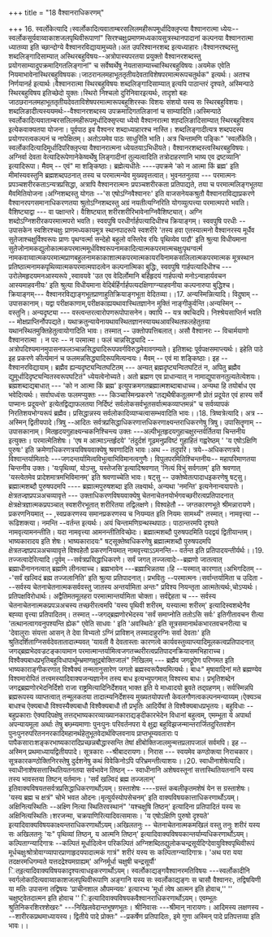 +++
title = "18 वैश्वानराधिकरणम्"

+++
16. स्वर्लोकेत्यादि।स्वर्लोकादित्यवाताम्बरसलिलमहीरूपमूर्धादिक्लृप्त्या वैश्वानरात्मा ध्येयः--स्वर्लोकसूर्यवाय्वाकाशजलपृथिवीरूपाणां" सिरश्चक्षुःप्रमाणमध्यकायसुत्रस्थानपादानां कल्पनया वैश्वानरात्मा ध्यातव्या इति च्छान्दोग्ये वैश्वानरविद्यायामुच्यते।अत उपरिश्वानरशब्द इत्यध्याहारः।वैश्वानरश्ब्दस्तु शब्दलिङ्गादिसाम्यात् अस्थिरबहुविषयः--अत्रोपास्यपरतया प्रयुक्तो वैश्वानरशब्दस्तु प्रयोगसाम्यादुपक्रमादिगतलिङ्गानां" च सर्वेष्वर्थेषु नेयतासाम्याच्चास्थिरबहुविषयः।अयमेक एवेति नियमाभावेनास्थिरबहुविषयकः।जाठरानलमहाभूततृतीयदेवताविशेषपरमात्मरूपचतुर्थक" इत्यर्थः। अतश्च निर्णयानर्ह इत्यार्थः।वैश्वानरात्मा स्थिरबहुविषयः शब्दलिङ्गादिसाम्यात् इत्यपि पाठान्तरं दृश्यते, अस्मिन्पाठे स्थिरबहुविषय इतिच्छेदो युक्तः।स्थिरो निश्चलो दुरिनिवारइत्यर्थः, तादृशो बहः जाठछरानलमहाभूततृतीयदेवताविशेषपरमात्मारूपबहुशिरस्कः विशयः संशयो यस्य सः स्थिरबहुविशयः।शब्दलिङादीत्यस्ययमर्थः--वैश्वानरशब्दस्य उपक्रमादिगतलिङानां च साम्यादिति।अस्मिन्पाठे स्वर्लोकादित्यवाताम्बरसलिलमहीरूपमूर्धादिक्सृप्त्या ध्येयो वैश्वानरात्मा शह्दलिङादिसाम्यात् स्थिरबहुविशय इत्येकवाक्यतया योजना। पूर्वपाठ इव वैश्वनर शब्दाध्याहारश्च नास्ति। शब्दलिङ्गादीत्यत्र शब्दपदस्य प्रयोगपरत्वकल्पनं च नापेक्षितम्। अतोऽयमेव पाठः साधुरिति भाति। अत्र चिन्तामणि पङ्किः" 'स्वर्लोकेति। स्वर्लोकादित्यादिमूर्धादिपरिक्लृप्त्या वैश्वानरात्मना ध्येयतयाऽभिधीयते। वैश्वानरशब्दस्त्वस्थिरबहुविषयः। अग्निर्वा देवता वेत्यादिरूपेणानेकेष्वर्थेषु लिङ्गादीनां तुल्यत्वादिति तत्रोदाहरणानि भाष्य एव द्रष्टव्यानि' इत्यादिरूपा। मैवम् -- एवं" मा शङ्किष्ठाः। ब्रह्मेत्यधीतेः ----उपक्रमे 'को न आत्मा किं ब्रह्म' इति मीमांस्यवस्तुनि ब्रह्मशब्दपठनात् तस्य च परमात्मन्येव मुख्यवृत्तत्वात्। भुवनतनुतया --- परमात्मनः प्रपञ्चशरीरकताऽन्यत्रप्रसिद्धा, अत्रापि वैश्वानरात्मनः प्रपञ्चशरीरकता प्रतिपाद्यते, तया च परमात्मलिङ्गभूतया मैवमितियोजना।अग्निशब्दस्तु योगतः --'स एषोऽग्निवैश्वानरः' इति वाजसनेयकश्रुतौ वैश्वानराविद्याप्रकरणे वैश्वानरपगसमानाधिकरणतया श्रुतोऽग्निशब्दस्तु अग्रं नयतीत्यग्निरिति योगव्युत्पत्त्या परमात्मपरो भवति। वैशिष्ट्याद्वा --- वा पक्षान्तरे। वैशिष्ट्यात् शरीरशरीरिभावेनाग्निवैशिष्ट्यात्। अग्नि शब्दोऽग्निशरीरकपरमात्मपरो भवति। स्ववपुषि परधीर्गार्हपत्यादिधीश्च क्रियाङ्गम्। स्ववपुषि परधीः -- उपासकेन स्वशिरश्चक्षुः प्राणमध्यकायमूत्र स्थानपादरूपे स्वशरीरे 'तस्य हवा एतस्यात्मनो वैश्वानरस्य मूर्धैव सुतेजाश्चक्षुर्विश्वरूपः प्राणः पृथग्वर्त्मा सन्देहो बहुलो वस्तिरेव रयिः पृथिव्येव पादौ' इति श्रुत्या विधीयमाना सुतेजोनामकद्युलोकात्मकपरमात्ममूर्धविश्वरूपनामकादित्यात्मकपरमात्मचक्षुःपृथग्वर्त्म नामकवाय्वात्मकपरमात्मप्राणबहुलनामकाकाशात्मकपरमात्मकायरयिनामकसलिलात्मकपरमात्मक मूत्रस्थान प्रतिष्ठात्मनामकपृथिव्यात्मकपरमात्मपादत्वेन कल्पनात्मिका बुद्धिः, स्ववपुषि गार्हपत्यादिधीश्च ---उरोलेमहृदयमनआस्यरूपे ,स्वावयवे 'उत एव वेदिर्लोमानि बर्हिहृदयं गार्हपत्यो मनोऽन्वाहार्यवचन आस्यमाहवनीयः' इति श्रुत्या विधीयमाना वेदिर्बर्हिर्गार्हपत्यदक्षिणाग्न्याहवनीया कल्पनारुपा बुद्धिश्च। क्रियाङ्गम्--- वैश्वानरविद्याङ्गभूतप्राणाहुतिक्रियाङ्गभूता वेदितव्या।।17. अन्यस्मिन्नित्यादि। विदुषाम् -- उपासकानाम्। यद्वा परीक्षकाणाम्,परीक्षकाह्ययथावास्थितज्ञानेन मुक्तिं नाङ्गीकुर्वन्ति।अन्यस्मिन् -- वस्तुनि। अन्यदृष्ट्या --- वस्त्वन्तरत्वारोपणरूपोपासनेन। क्वापि -- यत्र क्वचिदपि। निश्श्रेयसाप्तिर्न भवति -- मोक्षप्राप्तिर्नोपपद्यते। यथाक्रतुन्यायेनायथावस्थितज्ञानस्यायथआवस्थितफलहेतुतया यथानस्थितमुक्तिहेतुत्वायोगादिति भावः। तस्मात् -- उक्तोपपत्तिबलात्। असौ वैश्वानरः -- विचार्मयाणो वैश्वानरात्मा । न परः -- न परमात्मा। फलं चान्नसिद्ध्यादि -- अत्रोपदिश्यमानमुपासनफलञ्चान्नसिद्ध्यादिरूपपवर्गविरुद्धमेवावगम्यते। इतिशब्दः पूर्वपक्षसमाप्त्यर्थः। इहेति पाठे इह प्रकरणे कीर्त्यमानं च फलमन्नसिद्ध्यादिरूपमित्यन्वयः। मैवम् -- एवं मा शङ्किष्ठाः। इह -- वैश्वानरविद्यायाम्। ब्रह्मैव ह्यन्यदृष्ट्यन्वितघटितम् --- अन्यत् ब्रह्मदृष्ट्यन्वितघटितं न, अपितु ब्रह्मैव द्युमूर्धादिदृष्ट्यन्वितस्वरूपघटितं" ध्येयत्वेनोच्यते। अतो ब्रह्मण एव प्राधान्यात् न नामाद्युपासनतुल्यतेत्येशयः। ब्रह्मशब्दाद्यबाधात् --- 'को न आत्मा किं ब्रह्म' इत्युपक्रमगतब्रह्मात्मशब्दाबाधाच्च। अन्यथा हि तयोर्बाध एव भवेदित्यर्थः। सर्वाघध्वंसः फलमप्युक्तः --- किञ्चास्मिन्प्रकरणे 'तद्यथैषीकतूलमग्नौ प्रोतं प्रदूयेत एवं हास्य सर्वे पाप्मानः प्रदूयन्ते' इत्येतद्विद्याफलतया निर्दिष्टं सर्वलोकसर्वभूतसर्वात्मकव्याप्तमन्नं" च सर्वव्यापकं निरतिशयभोग्यरूपं ब्रह्मैव। प्रसिद्धान्नस्य सर्वलोकादिव्याप्चत्वासम्भवादिति भावः।।18. त्रिष्वत्रेत्यादि। अत्र --अस्मिन् द्वितीयपादे।त्रिषु --आदितः सर्वत्रप्रसिद्धाधिकरणात्तधिकरणाक्ष्यन्तराधिकरणेषु त्रिषु। उपासितॄणाम् --उपासकानाम्। मितहृदयगुहाक्ष्यन्चकनिश्चिन्त्य उक्तः ---अल्पीभूतहृदयगुहाचक्षुरन्तर्वर्तितया चिन्तनीय इत्युक्तः। परमात्मेतिशेषः। 'एष म आत्माऽन्तर्हृदये' 'तंदुर्दशं गूढमनुप्रविष्टं गुहाहितं गह्वरेष्ठम् ' 'य एषोऽक्षिणि पुरुषः' इति क्रमेणाधिकरणत्रयविषयवाक्येषु श्रवणादिति भावः।अथ -- तदुपरि। त्रये--अधिकरणत्रये। विश्वान्तर्यामितादेः ---जगदन्तर्यामित्वविभुत्वाभिविमानत्वगुणैः। विपुलपरमितिश्चिन्तनीयः-- महापरिमाणतया चिन्तनीय उक्तः। 'यःपृथिव्यां, योऽप्सु, यस्तेजसि'इत्यादिश्रवणात् 'नित्यं विभुं सर्वगतम्' इति श्रवणात् 'यस्त्वेतमेव प्रादेशमात्रमभिविमानम्' इति श्रवणाच्चेति भावः। षट्सु -- उक्तेष्वेतत्पादाधइकरणेषु षट्सु। ब्रह्मात्मशब्दौ पुरुषपदमपि ---- ब्रह्मात्मपुरुषशब्दा इति लक्ष्यार्थः, अन्यथा 'नमन्ति' इत्यनेनान्वयापत्तेः। क्षेत्रतज्ज्ञप्रपञअचव्यावृत्ते --- उक्ताधिकरणविषयवाक्येषु चेतनाचेतनयोर्भगवच्छरीरत्वप्रतिपादनात् क्षेत्रक्षेत्रज्ञात्मकप्रपञ्चात् स्वशरीरभूतात् शरीरितया तद्विलक्षणे। विश्वहेतौ -- जग्तकारणभूते श्रीमन्नारायणे। प्रकरणनियमात् -- ,स्वप्रकरणस्य समानप्रकरणस्य च नियम्यत इति नियमः सामर्थ्यं" तस्मात्। नामवृत्त्या --रूढिशक्त्या। नमन्ति --वर्तन्त इत्यर्थः। अयं चिन्तामणिग्रन्थस्थपाठः। पाठान्तरमपि दृश्यते नामवृत्यामनन्तीति। यदा नामवृत्त्या आमनन्तीतिविच्छेदः। ब्रह्मात्मशब्दौ पुरुषपदमिति पदद्वयं द्वितीयान्तम्। भाष्यकारादय इति शेषः। भाष्यकारादयः" षट्सूक्तेष्वधिकरणेषु ब्रह्मात्मशब्दौ पुरुषपदमपि क्षेत्रतज्ज्ञप्रपञअचव्यावृत्ते विश्वहेतौ प्रकरणनियमात् नामवृत्त्याऽऽमनन्ति-- वर्तन्त इति प्रतिपादयन्तीर्यर्थः।।19. तज्जत्वादेरित्यादि।पूर्वम् --सर्वत्रप्रसिद्धाधिकरणे। सर्वं जगत् तज्जत्वादेः--ब्रह्मणो जातत्वात् ब्रह्माधीनाननत्वात् ब्रह्मणि लीनत्वाच्च। ब्रह्मभावेन ---ब्रह्माभिन्नतया।हि --यस्मात् कारणात्।अभिगदितम् ---'सर्वं खल्विदं ब्रह्म तज्जलानिति' इति श्रुत्या प्रतिपादनात्। प्रभवितुः --परमात्मनः।सर्वान्तर्यामिता च उदिता ---सर्वस्य चेतनाचेतनात्मकसर्ववस्तु जातस्य अन्तर्यामिता अन्तः" प्रविश्य नियन्तृता आत्मतेत्यर्थः,चोऽप्यर्थः। प्रतिपक्षविरोधार्थः। अद्वैतिमतमूलहरा परमात्मान्तर्यामिता चोक्ता। सर्वद्देहता च --- सर्वस्य चेतनाचेतनात्मकप्रपञअचस्य तच्छरीरत्वमपि 'यस्य पृथिवी शरीरम्, यस्यात्मा शरीरम्' इत्यादिस्वशब्देनैव बह्व्या वृत्त्या प्रतिपादितम्। तस्मात् --जगद्ब्रह्मणोरभेदस्य 'सर्वं समाप्नोति ततोऽसि सर्वः' इतिगीतावचन रीत्या 'तत्थानत्वागवनुपश्यन्ति ह्येक" एवेति साधवः ' इति 'अवस्थितेः' इति सूत्रसमानार्थकभारतवचनरीत्या च 'देवालुराः संयत्ता आसन् ते देवा विभ्यतो ऽग्निं प्राविशन् तस्मादाहुरग्निः सर्वा देवताः' इति श्रुतिदर्शिताग्निसर्वदेवतातादात्म्यवत् 'यावती वै देवतास्ताः कारणत्वे कार्यवस्तुव्याप्त्यादिमूलकत्वप्रतिपादनात् जगद्ब्रह्मभेदवज्रटङ्कायामान परमात्मान्तर्यामित्वजगतच्थरीरत्वप्रतिपादनक्रियासमभिहाराच्च। विश्वैक्यबाधप्रभृतिबहुविधापार्थूम्भ्रमाणक्षुद्रबोक्तिजालं" निखिलम् --- ब्रह्मैव जगद्रूपेण परिणमत इति भाष्यकाराङ्गीकरणात् विश्वैक्यं तन्मतानुसारेण जगतो ब्रह्मस्वरूपैक्यमित्यर्थः। बाधः" मृषावादिनां मते ब्रह्मण्येव विश्वमारोपितं तत्त्वमस्यादिवाक्यजन्यज्ञानेन तस्य बाध इत्यभ्युपगमात् विश्वस्य बाधः। प्रभृतिशब्देन जगद्रब्रह्मणोरभेदनिर्दिशो राजा राष्ट्रमित्यादिनिर्देशवत् भाक्त इति ये माध्वादयो ब्रुवते तद्ग्रहणम्। सर्वस्मिन्नपि ब्रह्मरूपस्य व्याप्तत्वात् तन्मूलकतया तादात्म्यनिर्देशस्य मुख्यतयोपपत्तौ केवलगौणत्वकल्पनमन्याय्यम्।ऐक्यञ्च बाधश्च ऐक्यबाधौ विश्वस्यैक्यबाधौ विश्वैक्यबाधौ तौ प्रभृतिः आदिर्येषां ते विश्वैक्यबाधप्रभृतयः। बहुविधाः -- बहुप्रकाराः ऐक्यादिपक्षेषु तत्तद्भाष्यकारव्याख्यानकाराद्यङ्दीकारभेदेन विधानां बहुत्वम्, एमम्भूता ये अपार्था अपन्यायमूला अर्थाः तेषु बम्भ्र्म्यमाणाः पुनःपुनः परिवर्तनपरा ये क्षुद्रा बहुविझजन्मान्तरार्जितदुरितवशेन पुनःपुनरुपरितननरकादिमहानर्थहेतुभूतवेदार्थविप्लवनाय प्राप्तभूम्यवताराः प पापैकसाराःशङ्करभाष्यकारादिप्रच्छन्नबौद्धास्सन्ति तेषां क्षीबोक्तिजालमुन्मत्तप्रलापजालं सर्वमपि। इह --अस्मिन् प्रथमाध्यायद्वितीयपादे। सूत्रकारः --श्रीबादरायणः। निरास --- स्वयमेव कण्ठोक्त्या निराचकार। सूत्रकारकण्ठोक्तिनिरस्तेषु दुर्दशनेषु कथं विवेकिनोऽपि परिभ्रमन्तीत्याशयः।।20. स्वाधीनाशेषेत्यादि। स्वाधीनाशेषसत्तास्थितियतनतया सर्वभावेन तिष्ठन् -- स्वाधीनानि अशेषवस्तूनां सत्तास्थितियतनानि यस्य तस्य भावस्तया तिष्टन् वर्तमानः। 'सर्वं खल्विदं ब्रह्म तज्जलान्' इतिवाक्यविषयतसर्वत्रप्रसिद्धाधिकरणार्थोऽयम्। ग्रस्ताशेषः ----ग्रस्तं कबलीकृतमशेषं येन स ग्रस्ताशेषः। 'यस्य ब्रह्म च क्षत्रं" चोभे भवत ओदनः।मृत्युर्यस्योपसेचनम्' इति वाक्यविषयकात्ताधिकरणार्थोऽयम्। अक्षिनित्यस्थितिः --अक्ष्णि नित्या स्थितिरवस्थानं" 'यश्चक्षुषि तिष्ठन्' इत्यादिना प्रतिपादितं यस्य सः अक्षिनित्यस्थितिः।शरजन्मा, चक्रपाणिरित्यादिवत्समासः। 'य एषोऽक्षिणि पुरुषो दृश्यते' इत्यादिवाक्यविषयकाक्ष्यन्तराधिकरणार्थोऽयम्।अखिलतनुः -- चेतनाचेतनात्मकमखिलं वस्तु तनुः शरीरं यस्य सः अखिलतनुः 'यः" पृथिव्यां तिष्ठन्, य आत्मनि तिष्ठन्' इत्यादिवाक्यविषयकान्तर्याम्यधिकरणार्थोऽयम्। कल्पिताग्न्यादिगात्रः --कल्पितं मूर्धादित्वेन परिकल्पितं अग्निशब्दितद्युलोकचन्द्रसूर्यदिग्देवायुविश्वपृथिवीरूपं मूर्धचक्षुःश्रोत्रोवाग्व्यापारप्राणाहृदयपादात्मकं गात्रं" शरीरं यस्य सः कल्पिताग्न्यादिगात्रः। 'अथ परा यया तदक्षरमधिगम्यते यत्तदद्रेश्यमग्राह्यम्' अग्निर्मूर्धा चक्षुषी चन्द्रसूर्यौ' ित्इत्यादिवाक्यविषयकादृश्यत्वाधइकरणार्थोऽयम्। स्वर्लोकाद्यङ्गवैश्वानरमतिविषयः ---स्वर्लोकादीनि स्वर्गलोकादित्यवाय्वाकाशजलपृथिवीरूपाणि अङ्गानि यस्य सः स्वर्लोकाद्यङ्गः स चासौ वैश्वानरः, तद्विषयिणी या मतिः उपासना तद्विषयः 'प्राचीनशाल औपमन्यवः' इत्यारभ्य 'मूर्धा त्वेष आत्मन इति होवाच,'' '' चक्षुष्ट्वेतदात्मन इति होवाच '' िइत्यादिवाक्यविषयकवैश्वानराधिकरणार्थोऽयम्। एवम्भूतः श्रुतिनिकरशिरश्शेखरः" ---निखिलवेदान्तभूषणभूतः। श्रीनिवासः ---श्रीमान् नारायणः। आदिमस्य लक्षणस्य ---शारीरकप्रथमाध्यायस्य। द्वितीये पादे प्रोक्तः" --प्रकर्षेण प्रतिपादितः, इमे गुणा अस्मिन् पादे प्रतिपत्तव्या इति भावः।।